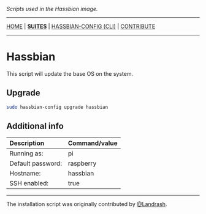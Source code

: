 _Scripts used in the Hassbian image._

***

[HOME](/hassbian-scripts/) | [**SUITES**](/hassbian-scripts/suites) | [HASSBIAN-CONFIG (CLI)](/hassbian-scripts/cli) | [CONTRIBUTE](/hassbian-scripts/contribute)

***

# Hassbian

This script will update the base OS on the system.

## Upgrade

```bash
sudo hassbian-config upgrade hassbian
```

## Additional info

Description | Command/value
:--- | :---
Running as: | pi
Default password: | raspberry
Hostname: | hassbian
SSH enabled: | true

***

The installation script was originally contributed by [@Landrash][landrash].  

<!--- Links --->
[landrash]: https://github.com/landrash
